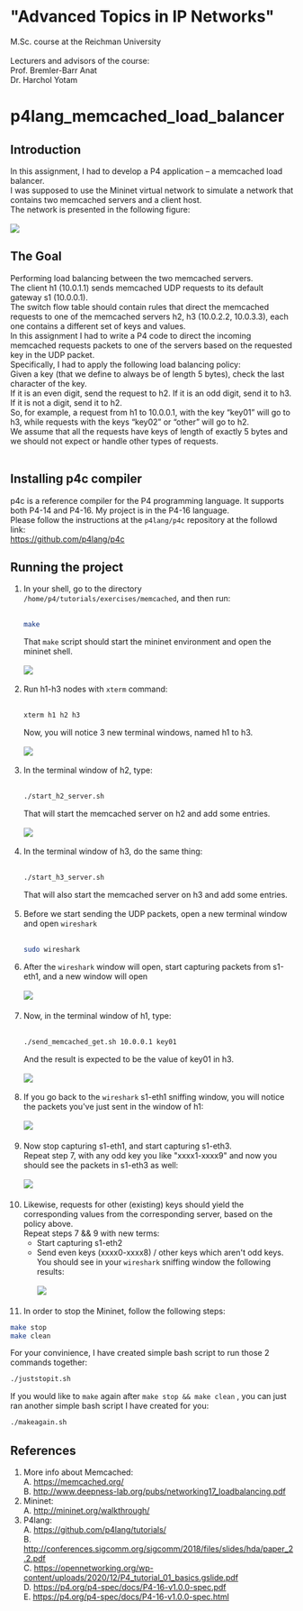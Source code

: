 # "Advanced Topics in IP Networks" 
 M.Sc. course at the Reichman University <br/><br/>
 Lecturers and advisors of the course: <br/>
 Prof. Bremler-Barr Anat <br/>
 Dr. Harchol Yotam <br/>
# p4lang_memcached_load_balancer

## Introduction 
In this assignment, I had to develop a P4 application – a memcached load balancer. <br/>
I was supposed to use the Mininet virtual network to simulate a network that contains two memcached servers and a client host. <br/> 
The network is presented in the following figure: 
<br/><br/>
<img src="/topology.jpg"><br/>

## The Goal
Performing load balancing between the two memcached servers. <br/>
The client h1 (10.0.1.1) sends memcached UDP requests to its default gateway s1 (10.0.0.1). <br/> 
The switch flow table should contain rules that direct the memcached requests to one of the memcached servers h2, h3 (10.0.2.2, 10.0.3.3), each one contains a different set of keys and values. <br/>
In this assignment I had to write a P4 code to direct the incoming memcached requests packets to one of the servers based on the requested key in the UDP packet. <br/>
Specifically, I had to apply the following load balancing policy:  <br/>
Given a key (that we define to always be of length 5 bytes), check the last character of the key. <br/>
If it is an even digit, send the request to h2. If it is an odd digit, send it to h3. If it is not a digit, send it to h2. <br/>
So, for example, a request from h1 to 10.0.0.1, with the key “key01” will go to h3, while requests with the keys “key02” or “other” will go to h2. <br/>
We assume that all the requests have keys of length of exactly 5 bytes and we should not expect or handle other types of requests. <br/>
<br/>
## Installing p4c compiler
p4c is a reference compiler for the P4 programming language. 
It supports both P4-14 and P4-16. My project is in the P4-16 language. <br/>
Please follow the instructions at the `p4lang/p4c` repository at the followd link: <br/>
https://github.com/p4lang/p4c

## Running the project
1. In your shell, go to the directory `/home/p4/tutorials/exercises/memcached`, and then run: <br/><br/>
   ```bash
   make
   ``` 
   That `make` script should start the mininet environment and open the mininet shell. <br/><br/>
   <img src="/examples/mininet.png"><br/><br/>
2. Run h1-h3 nodes with `xterm` command: <br/><br/>
   ```bash
   xterm h1 h2 h3
   ```
   Now, you will notice 3 new terminal windows, named h1 to h3. <br/><br/>
   <img src="/examples/nodes.png"><br/><br/>
3. In the terminal window of h2, type: <br/><br/>
   ```bash
   ./start_h2_server.sh
   ```
   That will start the memcached server on h2 and add some entries. <br/><br/>
   <img src="/examples/node_h2.png"><br/><br/>
4. In the terminal window of h3, do the same thing: <br/><br/>
   ```bash
   ./start_h3_server.sh
   ```
   That will also start the memcached server on h3 and add some entries. <br/><br/>
5. Before we start sending the UDP packets, open a new terminal window and open `wireshark` <br/><br/>
      ```bash
   sudo wireshark
   ```
6. After the `wireshark` window will open, start capturing packets from s1-eth1, and a new window will open <br/><br/>
   <img src="/examples/capture_s1.png"><br/><br/>
7. Now, in the terminal window of h1, type: <br/><br/>
   ```bash
   ./send_memcached_get.sh 10.0.0.1 key01
   ``` 
   And the result is expected to be the value of key01 in h3. <br/><br/>
   <img src="/examples/send_key01.png"><br/><br/>
8. If you go back to the `wireshark` s1-eth1 sniffing window, you will notice the packets you've just sent in the window of h1:  <br/><br/>
   <img src="/examples/send_key01_wireshark.png"><br/><br/>
9. Now stop capturing s1-eth1, and start capturing s1-eth3. <br/>
   Repeat step 7, with any odd key you like "xxxx1-xxxx9" and now you should see the packets in s1-eth3 as well:  <br/><br/>
   <img src="/examples/send_key01_wireshark_eth3.png"><br/><br/>
10. Likewise, requests for other (existing) keys should yield the corresponding values from the corresponding server, based on the policy above. <br/>
    Repeat steps 7 && 9 with new terms:
    - Start capturing s1-eth2 <br/>
    - Send even keys (xxxx0-xxxx8) / other keys which aren't odd keys. <br/>
    You should see in your `wireshark` sniffing window the following results: <br/><br/>
    <img src="/examples/send_key02_other_wireshark_eth2.png"><br/><br/>
11. In order to stop the Mininet, follow the following steps:
   ```bash
   make stop
   make clean
   ``` 
   For your convinience, I have created simple bash script to run those 2 commands together: <br/>
   ```bash
   ./juststopit.sh
   ```
   If you would like to `make` again after ``make stop && make clean`` , you can just ran another simple bash script I have created for you: <br/>
   ```bash
   ./makeagain.sh
   ```
   
## References
1. More info about Memcached: <br/>
   A. https://memcached.org/ <br/>
   B. http://www.deepness-lab.org/pubs/networking17_loadbalancing.pdf <br/>
2. Mininet: <br/>
   A. http://mininet.org/walkthrough/  <br/>
3. P4lang: <br/>
   A. https://github.com/p4lang/tutorials/ <br/>
   B. http://conferences.sigcomm.org/sigcomm/2018/files/slides/hda/paper_2.2.pdf <br/>
   C. https://opennetworking.org/wp-content/uploads/2020/12/P4_tutorial_01_basics.gslide.pdf <br/>
   D. https://p4.org/p4-spec/docs/P4-16-v1.0.0-spec.pdf <br/>
   E. https://p4.org/p4-spec/docs/P4-16-v1.0.0-spec.html <br/>
